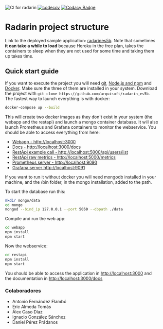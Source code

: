 ![CI for radarin](https://github.com/arquisoft/radarin_es5b/workflows/CI%20for%20radarin/badge.svg)
[![codecov](https://codecov.io/gh/Arquisoft/radarin_es5b/branch/master/graph/badge.svg?token=GSUNKWG4FK)](https://codecov.io/gh/Arquisoft/radarin_es5b)
[![Codacy Badge](https://app.codacy.com/project/badge/Grade/52d7486a4dd6457c96d34771e8de7391)](https://www.codacy.com/gh/Arquisoft/radarin_es5b/dashboard?utm_source=github.com&amp;utm_medium=referral&amp;utm_content=Arquisoft/radarin_es5b&amp;utm_campaign=Badge_Grade)
# Radarin project structure
Link to the deployed sample application: [radarines5b](https://radarines5bwebapp.herokuapp.com/). Note that sometimes **it can take a while to load** because Heroku in the free plan, takes the containers to sleep when they are not used for some time and taking them up takes time.

## Quick start guide
If you want to execute the project you will need [git](https://git-scm.com/downloads), [Node.js and npm](https://www.npmjs.com/get-npm) and [Docker](https://docs.docker.com/get-docker/). Make sure the three of them are installed in your system. Download the project with `git clone https://github.com/arquisoft/radarin_es5b`. The fastest way to launch everything is with docker:
```sh
docker-compose up --build
```
This will create two docker images as they don't exist in your system (the webapp and the restapi) and launch a mongo container database. It will also launch Prometheus and Grafana containers to monitor the webservice. You should be able to access everything from here:
-   [Webapp - http://localhost:3000](http://localhost:3000)
-   [Docs - http://localhost:3000/docs](http://localhost:3000/docs)
-   [RestApi example call - http://localhost:5000/api/users/list](http://localhost:5000/user/logout)
-   [RestApi raw metrics - http://localhost:5000/metrics](http://localhost:5000/metrics)
-   [Prometheus server - http://localhost:9090](http://localhost:9090)
-   [Grafana server http://localhost:9091](http://localhost:9091)

If you want to run it without docker you will need mongodb installed in your machine, and the /bin folder, in the mongo installation, added to the path.

To start the database run this:
```sh
mkdir mongo/data
cd mongo
mongod --bind_ip 127.0.0.1 --port 5050 --dbpath ./data
```

Compile and run the web app:
```sh
cd webapp
npm install
npm start
```
Now the webservice:
```sh
cd restapi
npm install
npm start
```
You should be able to access the application in [http://localhost:3000](http://localhost:3000) and the documentation in [http://localhost:3000/docs](http://localhost:3000/docs)

### Colaboradores
-   Antonio Fernández Flambó
-   Eric Almeda Tomás
-   Álex Caso Díaz
-   Ignacio González Sánchez
-   Daniel Pérez Prádanos